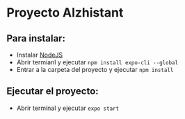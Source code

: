 # Proyecto Alzhistant 
## Para instalar:
- Instalar [NodeJS](https://nodejs.org/)
- Abrir termianl y ejecutar ```npm install expo-cli --global```
- Entrar a la carpeta del proyecto y ejecutar ```npm install```

## Ejecutar el proyecto:
- Abrir terminal y ejecutar ```expo start```



